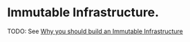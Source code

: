 # Immutable Infrastructure.

TODO: See [Why you should build an Immutable Infrastructure](https://blog.codeship.com/immutable-infrastructure/)